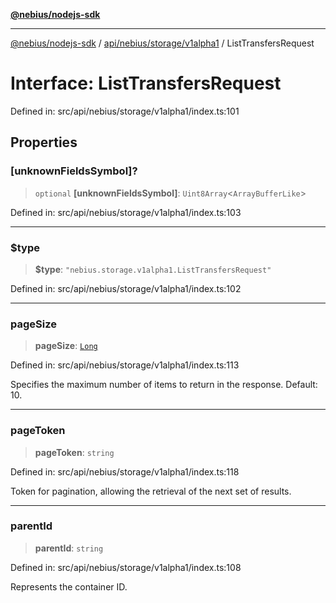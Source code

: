 [**@nebius/nodejs-sdk**](../../../../../README.md)

---

[@nebius/nodejs-sdk](../../../../../README.md) / [api/nebius/storage/v1alpha1](../README.md) / ListTransfersRequest

# Interface: ListTransfersRequest

Defined in: src/api/nebius/storage/v1alpha1/index.ts:101

## Properties

### \[unknownFieldsSymbol\]?

> `optional` **\[unknownFieldsSymbol\]**: `Uint8Array`\<`ArrayBufferLike`\>

Defined in: src/api/nebius/storage/v1alpha1/index.ts:103

---

### $type

> **$type**: `"nebius.storage.v1alpha1.ListTransfersRequest"`

Defined in: src/api/nebius/storage/v1alpha1/index.ts:102

---

### pageSize

> **pageSize**: [`Long`](../../../../../runtime/protos/core/classes/Long.md)

Defined in: src/api/nebius/storage/v1alpha1/index.ts:113

Specifies the maximum number of items to return in the response. Default: 10.

---

### pageToken

> **pageToken**: `string`

Defined in: src/api/nebius/storage/v1alpha1/index.ts:118

Token for pagination, allowing the retrieval of the next set of results.

---

### parentId

> **parentId**: `string`

Defined in: src/api/nebius/storage/v1alpha1/index.ts:108

Represents the container ID.

